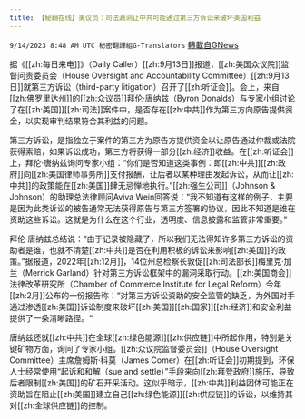 ```yaml
---
title: 【秘翻在线】美议员：司法漏洞让中共可能通过第三方诉讼来破坏美国利益
---
```

`9/14/2023 8:48 AM UTC 秘密翻譯組G-Translators` [轉載自GNews](https://gnews.org/articles/1689190)

据《[[zh:每日来电]]》（Daily Caller）[[zh:9月13日]]报道，[[zh:美国众议院]]监督问责委员会（House Oversight and Accountability Committee）[[zh:9月13日]]就第三方诉讼（third-party litigation）召开了[[zh:听证会]]。会上，来自[[zh:佛罗里达州]]的[[zh:众议员]]拜伦·唐纳兹（Byron Donalds）与专家小组讨论了在[[zh:美国]][[zh:司法]]案件中，是否存在[[zh:中共]]作为第三方向原告提供资金，以实现审判结果符合其利益的问题。

第三方诉讼，是指独立于案件的第三方为原告方提供资金以让原告通过仲裁或法院获得索赔，如果诉讼成功，第三方将获得一部分[[zh:经济]]收益。在[[zh:听证会]]上，拜伦·唐纳兹询问专家小组：“你们是否知道这类事例：即[[zh:中共]][[zh:政府]]向[[zh:美国律师事务所]]支付报酬，让后者以某种理由发起诉讼，从而让[[zh:中共]]的政策能在[[zh:美国]]肆无忌惮地执行。”[[zh:强生公司]]（Johnson & Johnson）的助理总法律顾问Aviva Wein回答说：“我不知道有这样的例子，主要是因为此类诉讼的被告通常无法获得原告与第三方签署的协议，因此不知道是谁在资助这些诉讼。这就是为什么在这个行业，透明度、信息披露和监管非常重要。”

拜伦·唐纳兹总结说：“由于记录被隐藏了，所以我们无法得知许多第三方诉讼的资助者是谁，也就不清楚[[zh:中共]]是否在利用积极的诉讼来影响[[zh:美国]]的政策。”据报道，2022年[[zh:12月]]，14位州总检察长敦促[[zh:司法部长]]梅里克·加兰（Merrick Garland）针对第三方诉讼框架中的漏洞采取行动。[[zh:美国商会]]法律改革研究所（Chamber of Commerce Institute for Legal Reform）今年[[zh:2月]]公布的一份报告称：“对第三方诉讼资助的安全监管的缺乏，为外国对手通过渗透[[zh:美国]]诉讼制度来破坏[[zh:美国]][[zh:国家]][[zh:经济]]和安全利益提供了一条清晰路径。“

唐纳兹还就[[zh:中共]]在全球[[zh:绿色能源]][[zh:供应链]]中所起作用，特别是关键矿物方面，询问了专家小组。[[zh:众议院监督委员会]]（House Oversight Committee）主席詹姆斯·科莫（James Comer）在[[zh:听证会]]初期提到，环保人士经常使用“起诉和和解（sue and settle）”手段来向[[zh:拜登政府]]施压，导致后者限制[[zh:美国]]的矿石开采活动。这似乎暗示，[[zh:中共]]利益团体可能正在资助旨在阻止[[zh:美国]]建立自己[[zh:绿色能源]][[zh:供应链]]的诉讼，以维持其对[[zh:全球供应链]]的控制。
